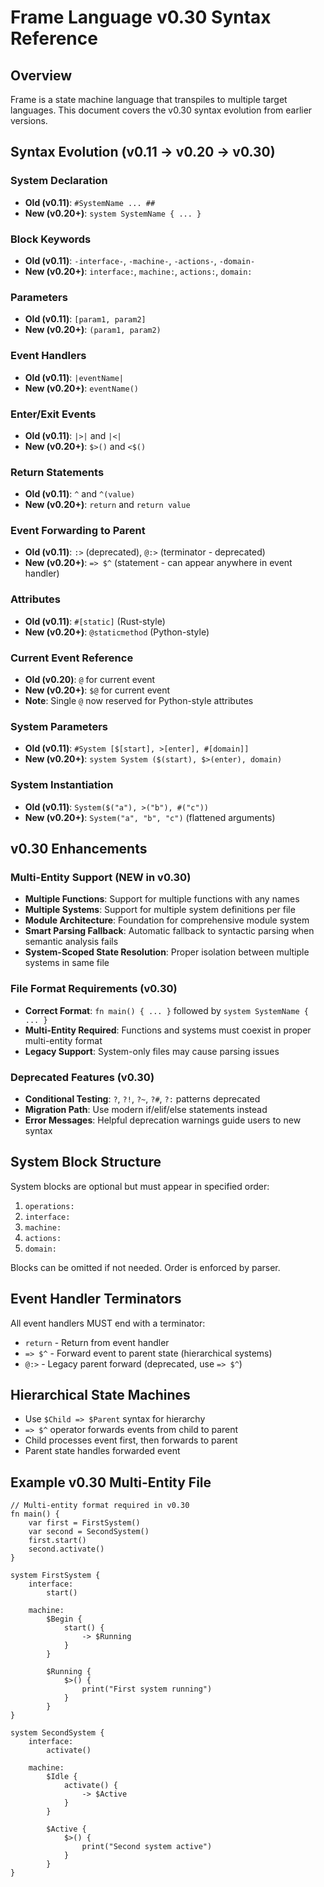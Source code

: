 # Frame Language v0.30 Syntax Reference

## Overview

Frame is a state machine language that transpiles to multiple target languages. This document covers the v0.30 syntax evolution from earlier versions.

## Syntax Evolution (v0.11 → v0.20 → v0.30)

### System Declaration
- **Old (v0.11)**: `#SystemName ... ##`
- **New (v0.20+)**: `system SystemName { ... }`

### Block Keywords
- **Old (v0.11)**: `-interface-`, `-machine-`, `-actions-`, `-domain-`
- **New (v0.20+)**: `interface:`, `machine:`, `actions:`, `domain:`

### Parameters
- **Old (v0.11)**: `[param1, param2]`
- **New (v0.20+)**: `(param1, param2)`

### Event Handlers
- **Old (v0.11)**: `|eventName|`
- **New (v0.20+)**: `eventName()`

### Enter/Exit Events
- **Old (v0.11)**: `|>|` and `|<|`
- **New (v0.20+)**: `$>()` and `<$()`

### Return Statements
- **Old (v0.11)**: `^` and `^(value)`
- **New (v0.20+)**: `return` and `return value`

### Event Forwarding to Parent
- **Old (v0.11)**: `:>` (deprecated), `@:>` (terminator - deprecated)
- **New (v0.20+)**: `=> $^` (statement - can appear anywhere in event handler)

### Attributes
- **Old (v0.11)**: `#[static]` (Rust-style)
- **New (v0.20+)**: `@staticmethod` (Python-style)

### Current Event Reference
- **Old (v0.20)**: `@` for current event
- **New (v0.20+)**: `$@` for current event
- **Note**: Single `@` now reserved for Python-style attributes

### System Parameters
- **Old (v0.11)**: `#System [$[start], >[enter], #[domain]]`
- **New (v0.20+)**: `system System ($(start), $>(enter), domain)`

### System Instantiation
- **Old (v0.11)**: `System($("a"), >("b"), #("c"))`
- **New (v0.20+)**: `System("a", "b", "c")` (flattened arguments)

## v0.30 Enhancements

### Multi-Entity Support (NEW in v0.30)
- **Multiple Functions**: Support for multiple functions with any names
- **Multiple Systems**: Support for multiple system definitions per file  
- **Module Architecture**: Foundation for comprehensive module system
- **Smart Parsing Fallback**: Automatic fallback to syntactic parsing when semantic analysis fails
- **System-Scoped State Resolution**: Proper isolation between multiple systems in same file

### File Format Requirements (v0.30)
- **Correct Format**: `fn main() { ... }` followed by `system SystemName { ... }`
- **Multi-Entity Required**: Functions and systems must coexist in proper multi-entity format
- **Legacy Support**: System-only files may cause parsing issues

### Deprecated Features (v0.30)
- **Conditional Testing**: `?`, `?!`, `?~`, `?#`, `?:` patterns deprecated
- **Migration Path**: Use modern if/elif/else statements instead
- **Error Messages**: Helpful deprecation warnings guide users to new syntax

## System Block Structure

System blocks are optional but must appear in specified order:
1. `operations:`
2. `interface:`
3. `machine:`
4. `actions:`
5. `domain:`

Blocks can be omitted if not needed. Order is enforced by parser.

## Event Handler Terminators

All event handlers MUST end with a terminator:
- `return` - Return from event handler
- `=> $^` - Forward event to parent state (hierarchical systems)
- `@:>` - Legacy parent forward (deprecated, use `=> $^`)

## Hierarchical State Machines

- Use `$Child => $Parent` syntax for hierarchy
- `=> $^` operator forwards events from child to parent
- Child processes event first, then forwards to parent
- Parent state handles forwarded event

## Example v0.30 Multi-Entity File

```frame
// Multi-entity format required in v0.30
fn main() {
    var first = FirstSystem()
    var second = SecondSystem()
    first.start()
    second.activate()
}

system FirstSystem {
    interface:
        start()
        
    machine:
        $Begin {
            start() {
                -> $Running
            }
        }
        
        $Running {
            $>() {
                print("First system running")
            }
        }
}

system SecondSystem {
    interface:
        activate()
        
    machine:
        $Idle {
            activate() {
                -> $Active  
            }
        }
        
        $Active {
            $>() {
                print("Second system active")
            }
        }
}
```